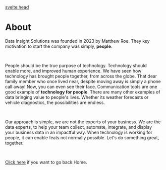 <svelte:head>

<title>About</title>
</svelte:head>

# About

Data Insight Solutions was founded in 2023 by Matthew Roe. They key motivation to start the company was simply, **people**.

<br>

People should be the true purpose of technology. Technology should enable more, and improved human experience. We have seen how technology has brought people together, from across the globe. That dear family member who once lived near, despite moving away is simply a phone call away! Now, you can even see their face. Communication tools are one good example of **technology for people**. There are many other examples of data bringing value to people's lives. Whether its weather forecasts or vehicle diagnostics, the possibilities are endless.

<br>

Our approach is simple, we are not the experts of your business. We are the data experts, to help your team collect, automate, integrate, and display your business data in an impactful way. When technology is working for people, it can enable feats not normally possible. Let's do something great, together.

<br>

[Click here](/) if you want to go back Home.
